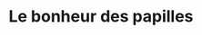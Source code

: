 ---
title: "Le bonheur des papilles"
url: /la-chapelle-achard/le-bonheur-des-papilles/
shop: boulangerie
---